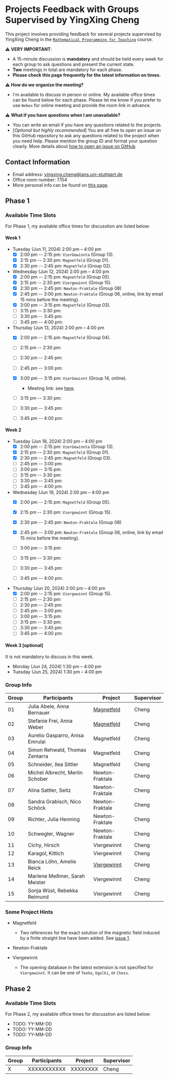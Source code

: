 # Projects Feedback with Groups Supervised by YingXing Cheng

This project involves providing feedback for several projects supervised by YingXing Cheng in the [``Mathematical Programming for Teaching``](https://ilias3.uni-stuttgart.de/ilias.php?baseClass=ilrepositorygui&ref_id=3636004) course.

:warning: **VERY IMPORTANT**:

- A 15-minute discussion is **mandatory** and should be held every week for each group to ask questions and present the current state.
- **Two** meetings in total are mandatory for each phase.
- **Please check this page frequently for the latest information on times.**

:warning: **How do we organize the meeting?**

- I'm available to discuss in person or online. My available office times can be found below for each phase. Please let me know if you prefer to use `Webex` for online meeting and provide the room link in advance.

:warning: **What if you have questions when I am unavailable?**

- You can write an email if you have any questions related to the projects.
- [*Optional but highly recommended*] You are all free to open an issue on this GitHub repository to ask any questions related to the project when you need help. Please mention the group ID and format your question clearly. More details about [how to open an issue on GitHub](https://docs.github.com/en/issues/tracking-your-work-with-issues/creating-an-issue).

## Contact Information

- Email address: <yingxing.cheng@ians.uni-stuttgart.de>
- Office room number: 7.154
- More personal info can be found on [this page](https://www.ians.uni-stuttgart.de/institute/team/Cheng-00009/).

## Phase 1

### Available Time Slots

For Phase 1, my available office times for discusstion are listed below:

#### Week 1

- Tuesday (Jun 11, 2024) 2:00 pm – 4:00 pm
  - [x] 2:00 pm -- 2:15 pm: `VierGewinnta` (Group 13).
  - [x] 2:15 pm -- 2:30 pm: `Magnetfeld` (Group 01).
  - [x] 2:30 pm -- 2:45 pm: `Magnetfeld` (Group 02).

- Wednesday (Jun 12, 2024) 2:00 pm – 4:00 pm
  - [x] 2:00 pm -- 2:15 pm: `Magnetfeld` (Group 05).
  - [x] 2:15 pm -- 2:30 pm: `Viergewinnt` (Group 15).
  - [x] 2:30 pm -- 2:45 pm: `Newton-Fraktale` (Group 08)
  - [x] 2:45 pm -- 3:00 pm: `Newton-Fraktale` (Group 06, online, link by email 15 mins before the meeting).
  - [x] 3:00 pm -- 3:15 pm: `Magnetfeld` (Group 03).
  - [ ] 3:15 pm -- 3:30 pm:
  - [ ] 3:30 pm -- 3:45 pm:
  - [ ] 3:45 pm -- 4:00 pm:

- Thursday (Jun 13, 2024) 2:00 pm – 4:00 pm
  - [x] 2:00 pm -- 2:15 pm: `Magnetfeld` (Group 04).
  - [ ] 2:15 pm -- 2:30 pm:
  - [ ] 2:30 pm -- 2:45 pm:
  - [ ] 2:45 pm -- 3:00 pm:
  - [x] 3:00 pm -- 3:15 pm: `VierGewinnt` (Group 14, online).
    - Meeting link: see [here](https://meet313.webex.com/meet313/j.php?MTID=mcebe9bb8b97e4cee4fda906fdd8d3387).
  - [ ] 3:15 pm -- 3:30 pm:
  - [ ] 3:30 pm -- 3:45 pm:
  - [ ] 3:45 pm -- 4:00 pm:


#### Week 2

- Tuesday (Jun 18, 2024) 2:00 pm – 4:00 pm
  - [x] 2:00 pm -- 2:15 pm: `VierGewinnta` (Group 13).
  - [x] 2:15 pm -- 2:30 pm: `Magnetfeld` (Group 01).
  - [x] 2:30 pm -- 2:45 pm: `Magnetfeld` (Group 03).
  - [ ] 2:45 pm -- 3:00 pm:
  - [ ] 3:00 pm -- 3:15 pm:
  - [ ] 3:15 pm -- 3:30 pm:
  - [ ] 3:30 pm -- 3:45 pm:
  - [ ] 3:45 pm -- 4:00 pm:

- Wednesday (Jun 19, 2024) 2:00 pm – 4:00 pm
  - [x] 2:00 pm -- 2:15 pm: `Magnetfeld` (Group 05).
  - [x] 2:15 pm -- 2:30 pm: `Viergewinnt` (Group 15).
  - [x] 2:30 pm -- 2:45 pm: `Newton-Fraktale` (Group 08)
  - [x] 2:45 pm -- 3:00 pm: `Newton-Fraktale` (Group 06, online, link by email 15 mins before the meeting).
  - [ ] 3:00 pm -- 3:15 pm:
  - [ ] 3:15 pm -- 3:30 pm:
  - [ ] 3:30 pm -- 3:45 pm:
  - [ ] 3:45 pm -- 4:00 pm:


- Thursday (Jun 20, 2024) 2:00 pm – 4:00 pm
  - [x] 2:00 pm -- 2:15 pm: `Viergewinnt` (Group 15).
  - [ ] 2:15 pm -- 2:30 pm:
  - [ ] 2:30 pm -- 2:45 pm:
  - [ ] 2:45 pm -- 3:00 pm:
  - [ ] 3:00 pm -- 3:15 pm:
  - [ ] 3:15 pm -- 3:30 pm:
  - [ ] 3:30 pm -- 3:45 pm:
  - [ ] 3:45 pm -- 4:00 pm:

#### Week 3 [optional]

It is not mandatory to discuss in this week.

- Monday (Jun 24, 2024) 1:30 pm – 4:00 pm
- Tuesday (Jun 25, 2024) 1:30 pm – 4:00 pm

### Group Info

| Group | Participants           | Project        | Supervisor |
|-------|------------------------|----------------|------------|
| 01    | Julia Abele, Anna Bernauer        | [Magnetfeld](./phase1/group-01.md)     | Cheng      |
| 02    | Stefanie Frei, Anna Weber         | [Magnetfeld](./phase1/group-02.md)     | Cheng      |
| 03    | Aurelio Gasparro, Anisa Emrulai   | Magnetfeld     | Cheng      |
| 04    | Simon Rehwald, Thomas Zentarra    | Magnetfeld     | Cheng      |
| 05    | Schneider, Ilea Sittler           | Magnetfeld     | Cheng      |
| 06    | Michel Albrecht, Merlin Schober   | Newton-Fraktale| Cheng      |
| 07    | Alina Sattler, Seitz              | Newton-Fraktale| Cheng      |
| 08    | Sandra Grabisch, Nico Schöck      | Newton-Fraktale| Cheng      |
| 09    | Richter, Julia Henning            | Newton-Fraktale| Cheng      |
| 10    | Schwegler, Wagner                 | Newton-Fraktale| Cheng      |
| 11    | Cichy, Hirsch                     | Viergewinnt    | Cheng      |
| 12    | Karagol, Kittich                  | Viergewinnt    | Cheng      |
| 13    | Bianca Löhn, Amelie Reick         | [Viergewinnt](./phase1/group-13.md)    | Cheng      |
| 14    | Marlene Meßmer, Sarah Meister     | Viergewinnt    | Cheng      |
| 15    | Sonja Wüst, Rebekka Reimund       | Viergewinnt    | Cheng      |

### Some Project Hints

- Magnetfeld
  - Two references for the exact solution of the magnetic field induced by a finite straight line have been added. See [issue 1](https://github.com/yingxingcheng/2024-python-project-feedback/issues/1).

- Newton-Fraktale

- Viergewinnt
  - The opening database in the latest extension is not specified for `Viergewinnt`. It can be one of `Teeko`, `Ugolki`, or `Chess`.


## Phase 2

### Available Time Slots

For Phase 2, my available office times for discusstion are listed below:

- TODO: YY-MM-DD
- TODO: YY-MM-DD
- TODO: YY-MM-DD

### Group Info

| Group | Participants | Project | Supervisor |
|-------|--------------|---------|------------|
| X     | XXXXXXXXXXX  | XXXXXXXX| Cheng      |
